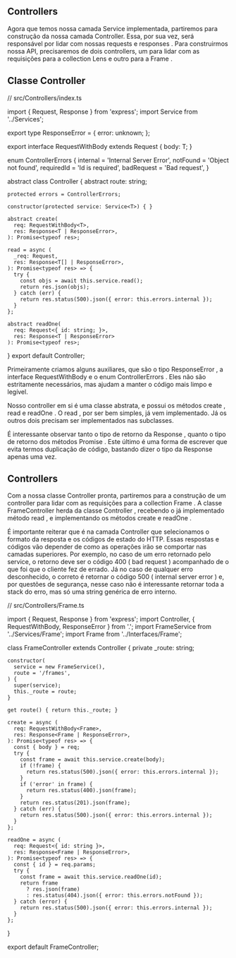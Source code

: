 ## Controllers

Agora que temos nossa camada Service implementada, partiremos para construção da nossa camada Controller. Essa, por sua vez, será responsável por lidar com nossas requests e responses . Para construirmos nossa API, precisaremos de dois controllers, um para lidar com as requisições para a collection Lens e outro para a Frame .

## Classe Controller



  // src/Controllers/index.ts

  import { Request, Response } from 'express';
  import Service from '../Services';

  export type ResponseError = {
    error: unknown;
  };

  export interface RequestWithBody<T> extends Request {
    body: T;
  }

  enum ControllerErrors {
    internal = 'Internal Server Error',
    notFound = 'Object not found',
    requiredId = 'Id is required',
    badRequest = 'Bad request',
  }

  abstract class Controller<T> {
    abstract route: string;

    protected errors = ControllerErrors;

    constructor(protected service: Service<T>) { }

    abstract create(
      req: RequestWithBody<T>,
      res: Response<T | ResponseError>,
    ): Promise<typeof res>;

    read = async (
      _req: Request,
      res: Response<T[] | ResponseError>,
    ): Promise<typeof res> => {
      try {
        const objs = await this.service.read();
        return res.json(objs);
      } catch (err) {
        return res.status(500).json({ error: this.errors.internal });
      }
    };

    abstract readOne(
      req: Request<{ id: string; }>,
      res: Response<T | ResponseError>
    ): Promise<typeof res>;
  }
  export default Controller;


Primeiramente criamos alguns auxiliares, que são o tipo ResponseError , a interface RequestWithBody e o enum ControllerErrors . Eles não são estritamente necessários, mas ajudam a manter o código mais limpo e legível.

Nosso controller em si é uma classe abstrata, e possui os métodos create , read e readOne . O read , por ser bem simples, já vem implementado. Já os outros dois precisam ser implementados nas subclasses.

É interessante observar tanto o tipo de retorno da Response , quanto o tipo de retorno dos métodos Promise<typeof res> . Este último é uma forma de escrever que evita termos duplicação de código, bastando dizer o tipo da Response apenas uma vez.



## Controllers

Com a nossa classe Controller pronta, partiremos para a construção de um controller para lidar com as requisições para a collection Frame . A classe FrameController herda da classe Controller , recebendo o já implementado método read , e implementando os métodos create e readOne .

É importante reiterar que é na camada Controller que selecionamos o formato da resposta e os códigos de estado do HTTP. Essas respostas e códigos vão depender de como as operações irão se comportar nas camadas superiores. Por exemplo, no caso de um erro retornado pelo service, o retorno deve ser o código 400 ( bad request ) acompanhado de o que foi que o cliente fez de errado. Já no caso de qualquer erro desconhecido, o correto é retornar o código 500 ( internal server error ) e, por questões de segurança, nesse caso não é interessante retornar toda a stack do erro, mas só uma string genérica de erro interno.

  // src/Controllers/Frame.ts

  import { Request, Response } from 'express';
  import Controller, { RequestWithBody, ResponseError } from '.';
  import FrameService from '../Services/Frame';
  import Frame from '../Interfaces/Frame';

  class FrameController extends Controller<Frame> {
    private _route: string;

    constructor(
      service = new FrameService(),
      route = '/frames',
    ) {
      super(service);
      this._route = route;
    }

    get route() { return this._route; }

    create = async (
      req: RequestWithBody<Frame>,
      res: Response<Frame | ResponseError>,
    ): Promise<typeof res> => {
      const { body } = req;
      try {
        const frame = await this.service.create(body);
        if (!frame) {
          return res.status(500).json({ error: this.errors.internal });
        }
        if ('error' in frame) {
          return res.status(400).json(frame);
        }
        return res.status(201).json(frame);
      } catch (err) {
        return res.status(500).json({ error: this.errors.internal });
      }
    };

    readOne = async (
      req: Request<{ id: string }>,
      res: Response<Frame | ResponseError>,
    ): Promise<typeof res> => {
      const { id } = req.params;
      try {
        const frame = await this.service.readOne(id);
        return frame
          ? res.json(frame)
          : res.status(404).json({ error: this.errors.notFound });
      } catch (error) {
        return res.status(500).json({ error: this.errors.internal });
      }
    };
  }

  export default FrameController;